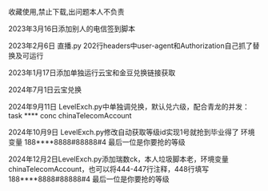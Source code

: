 收藏使用,禁止下载,出问题本人不负责


2023年3月16日添加别人的电信签到脚本

2023年2月6日 直播.py 202行headers中user-agent和Authorization自己抓了替换及可运行

2023年1月17日添加单独运行云宝和金豆兑换链接获取

2024年7月1日云宝兑换

2024年9月11日 LevelExch.py中单独调兑换，默认兑六级，配合青龙的并发：task ****  conc chinaTelecomAccount

2024年10月9日 LevelExch.py修改自动获取等级id实现1号就抢到毕业得了    环境变量    188****8888#88888#4    最后一位是你要抢的等级

2024年12月2日LevelExch.py添加瑞数ck，本人垃圾脚本老，环境变量chinaTelecomAccount，也可以将444-447行注释，448行填写188****8888#88888#4    最后一位是你要抢的等级
